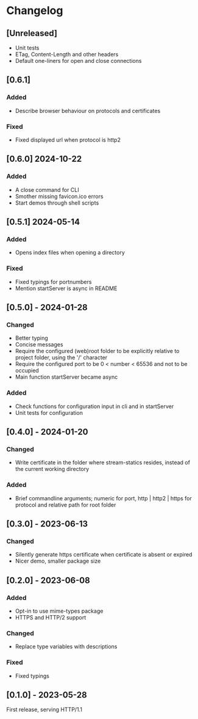 # Changelog

## [Unreleased]

- Unit tests
- ETag, Content-Length and other headers
- Default one-liners for open and close connections


## [0.6.1]

### Added
- Describe browser behaviour on protocols and certificates

### Fixed
- Fixed displayed url when protocol is http2


## [0.6.0] 2024-10-22

### Added
- A close command for CLI
- Smother missing favicon.ico errors
- Start demos through shell scripts


## [0.5.1] 2024-05-14

### Added
- Opens index files when opening a directory

### Fixed
- Fixed typings for portnumbers
- Mention startServer is async in README


## [0.5.0] - 2024-01-28

### Changed
- Better typing
- Concise messages
- Require the configured (web)root folder to be explicitly relative to project folder, using the '/' character
- Require the configured port to be 0 < number < 65536 and not to be occupied
- Main function startServer became async

### Added
- Check functions for configuration input in cli and in startServer
- Unit tests for configuration


## [0.4.0] - 2024-01-20

### Changed
- Write certificate in the folder where stream-statics resides, instead of the current working directory

### Added
- Brief commandline arguments; numeric for port, http | http2 | https for protocol and relative path for root folder


## [0.3.0] - 2023-06-13

### Changed
- Silently generate https certificate when certificate is absent or expired
- Nicer demo, smaller package size


## [0.2.0] - 2023-06-08

### Added
- Opt-in to use mime-types package
- HTTPS and HTTP/2 support

### Changed
- Replace type variables with descriptions

### Fixed
- Fixed typings


## [0.1.0] - 2023-05-28

First release, serving HTTP/1.1
